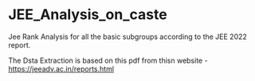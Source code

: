 # JEE_Analysis_on_caste
Jee Rank Analysis for all the basic subgroups according to the JEE 2022 report.

The Dsta Extraction is based on this pdf from thisn website - https://jeeadv.ac.in/reports.html
